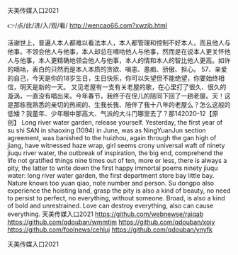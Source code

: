 
天美传媒入口2021




👉/点/此/进/入/观/看/ http://wencao66.com?xwzjb.html




活谢世上，普遍人本人都难以看法本人，本人都管理和控制不好本人，而且他人与他事。不领会他人与他事，本人却总在嘀咕他人与他事，然而是在说本人更关怀他人与他事，本人更精确地领会他人与他事，本人的情和本人的智比他人更高。如许的嘀咕，表白的只然而是本人本质的贪欲、嗔恚、愚痴、骄傲、担心。
	57、亲爱的自己，今天是你的18岁生日，生日快乐，你可以失望但不能绝望，你要始终相信，明天是新的一天。
又见老屋有一支有关老屋的歌，在心里打了很久、很久的漩涡，一直没有唱出来。今年春节，我终于在侄儿的陪同下回了一趟老屋。天！这是那栋我熟悉的亲切的热闹的、生我长我、陪伴了我十八年的老屋么？怎么这般的低矮？我童年、少年眼中那高大、气派的大斗门哪里去了？那142020-12【原创】
Long river water garden, release yourself.
Yesterday, the first year of su shi SAN in shaoxing (1094) in June, was as NingYuanJun section agreement, was banished to the huizhou, again through the gan high of jiang, have witnessed haze wrap, girl seems crony universal waft of ninety jiuqu river water, the outbreak of inspiration, the big end, comprehend the life not gratified things nine times out of ten, more or less, there is always a pity, the latter to write down the first happy immortal poems ninety jiuqu water: long river water garden, the first department store bay little bay.
Nature knows too yuan qiao, note number and person.
Su dongpo also experience the hoisting land, grasp the pity is also a kind of beauty, no need to persist to perfect, no everything, without someone.
Broad, is also a kind of bold and unrestrained.
Love can destroy everything, also can cause everything.
天美传媒入口2021 https://github.com/webnewse/raiqab
https://github.com/qdouban/wmmtjm
https://github.com/qdouban/xoiy
https://github.com/foolnews/cehluj
https://github.com/qdouban/ynyfk





天美传媒入口2021
